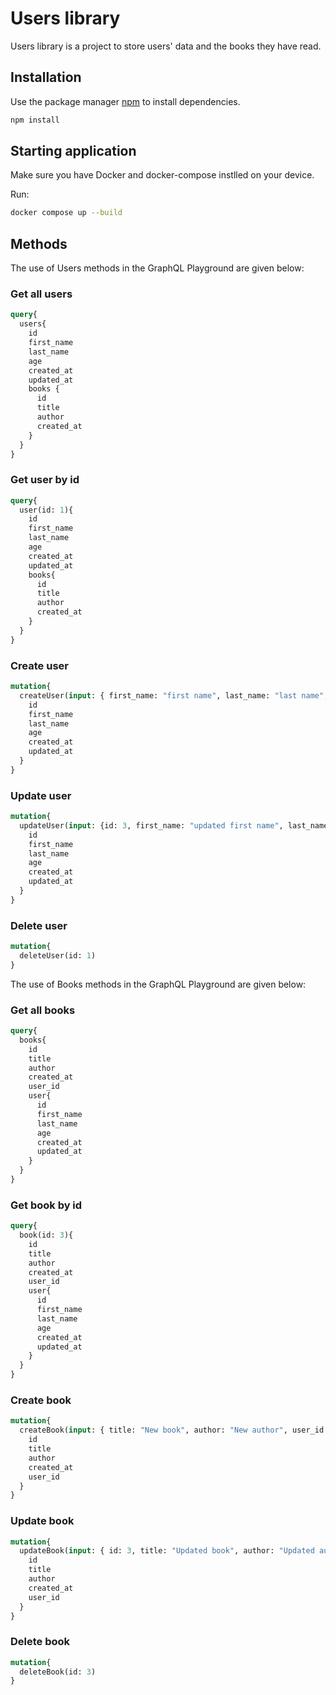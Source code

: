 # Users library
Users library is a project to store users' data and the books they have read.

## Installation
Use the package manager [npm](https://www.npmjs.com/) to install dependencies.

```bash
npm install
```

## Starting application
Make sure you have Docker and docker-compose instlled on your device.

Run: 
```bash
docker compose up --build
```

## Methods
The use of Users methods in the GraphQL Playground are given below:
### Get all users
```graphql
query{
  users{
    id
    first_name
    last_name
    age
    created_at
    updated_at
    books {
      id
      title
      author
      created_at
    }
  }
}
```
### Get user by id
```graphql
query{
  user(id: 1){
    id
    first_name
    last_name
    age
    created_at
    updated_at
    books{
      id
      title
      author
      created_at
    }
  }
}
```
### Create user
```graphql
mutation{
  createUser(input: { first_name: "first name", last_name: "last name", age: 19 }){
    id
    first_name
    last_name
    age
    created_at
    updated_at
  }
}
```
### Update user
```graphql
mutation{
  updateUser(input: {id: 3, first_name: "updated first name", last_name: "updated last name", age: 20 }){
    id
    first_name
    last_name
    age
    created_at
    updated_at
  }
}
```

### Delete user
```graphql
mutation{
  deleteUser(id: 1)
}
```

The use of Books methods in the GraphQL Playground are given below:

### Get all books
```graphql
query{
  books{
    id
    title
    author
    created_at
    user_id
    user{
      id
      first_name
      last_name
      age
      created_at
      updated_at
    }
  }
}
```
### Get book by id
```graphql
query{
  book(id: 3){
    id
    title
    author
    created_at
    user_id
    user{
      id
      first_name
      last_name
      age
      created_at
      updated_at
    }
  }
}
```
### Create book
```graphql
mutation{
  createBook(input: { title: "New book", author: "New author", user_id: 1}){
    id
    title
    author
    created_at
    user_id
  }
}
```
### Update book
```graphql
mutation{
  updateBook(input: { id: 3, title: "Updated book", author: "Updated author", user_id: 1}){
    id
    title
    author
    created_at
    user_id
  }
}
```
### Delete book
```graphql
mutation{
  deleteBook(id: 3)
}
```
